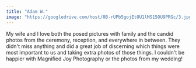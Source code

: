 ```yaml
---
title: "Adam W."
image: "https://googledrive.com/host/0B-rUPb5gojEtOU1lMS15OU9PRGc/3.jpg"
---
```

My wife and I love both the posed pictures with family and the candid photos from the ceremony, reception, and everywhere in between. They didn't miss anything and did a great job of discerning which things were most important to us and taking extra photos of those things. I couldn't be happier with Magnified Joy Photography or the photos from my wedding!